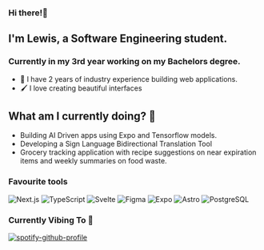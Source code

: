 ### Hi there!👋

## I'm Lewis, a Software Engineering student.

### Currently in my 3rd year working on my Bachelors degree.

- :brain: I have 2 years of industry experience building web applications.
- 🖌️ I love creating beautiful interfaces

## What am I currently doing? 🤔
- Building AI Driven apps using Expo and Tensorflow models.
- Developing a Sign Language Bidirectional Translation Tool
- Grocery tracking application with recipe suggestions on near expiration items and weekly summaries on food waste.

### Favourite tools

![Next.js](https://img.shields.io/badge/next%20js-000000?style=for-the-badge&logo=nextdotjs&logoColor=white)
![TypeScript](https://img.shields.io/badge/TypeScript-007ACC?style=for-the-badge&logo=typescript&logoColor=white)
![Svelte](https://img.shields.io/badge/Svelte-4A4A55?style=for-the-badge&logo=svelte&logoColor=FF3E00)
![Figma](https://img.shields.io/badge/figma-%23F24E1E.svg?style=for-the-badge&logo=figma&logoColor=white)
![Expo](https://img.shields.io/badge/Expo-1B1F23?style=for-the-badge&logo=expo&logoColor=white)
![Astro](https://img.shields.io/badge/Astro-0C1222?style=for-the-badge&logo=astro&logoColor=FDFDFE)
![PostgreSQL](https://img.shields.io/badge/PostgreSQL-316192?style=for-the-badge&logo=postgresql&logoColor=white)

### Currently Vibing To 🎵
[![spotify-github-profile](https://spotify-github-profile.kittinanx.com/api/view?uid=j0cxbjcfyqmcwp1vgetyarqtq&cover_image=true&theme=natemoo-re&show_offline=false&background_color=000000&interchange=false&bar_color=8080ff&bar_color_cover=false)](https://spotify-github-profile.kittinanx.com/api/view?uid=j0cxbjcfyqmcwp1vgetyarqtq&redirect=true)
